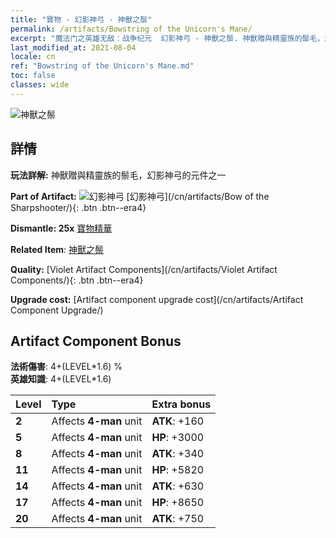 ```yaml
---
title: "寶物 - 幻影神弓 - 神獸之鬃"
permalink: /artifacts/Bowstring of the Unicorn's Mane/
excerpt: "魔法门之英雄无敌：战争纪元  幻影神弓 - 神獸之鬃. 神獸贈與精靈族的鬃毛，幻影神弓的元件之一"
last_modified_at: 2021-08-04
locale: cn
ref: "Bowstring of the Unicorn's Mane.md"
toc: false
classes: wide
---
```


 ![神獸之鬃](/images/t/artifact_40103.png)



## 詳情

 **玩法詳解:** 神獸贈與精靈族的鬃毛，幻影神弓的元件之一

 **Part of Artifact:** ![幻影神弓](/images/t/icon_artifact_10.png) [幻影神弓](/cn/artifacts/Bow of the Sharpshooter/){: .btn .btn--era4}

 **Dismantle: 25x** [寶物精華](/cn/Items/con_905/)

 **Related Item**: [神獸之鬃](/cn/Items/art_105/)

 **Quality:** [Violet Artifact Components](/cn/artifacts/Violet Artifact Components/){: .btn .btn--era4}

 **Upgrade cost:** [Artifact component upgrade cost](/cn/artifacts/Artifact Component Upgrade/)

## Artifact Component Bonus

  **法術傷害**: 4+(LEVEL\*1.6) %<br/>**英雄知識**: 4+(LEVEL\*1.6)

  |  Level  | Type |    Extra bonus  | 
  |:--------|:-----|:----------------| 
  | **2** | Affects **4-man** unit | **ATK**: +160 | 
  | **5** | Affects **4-man** unit | **HP**: +3000 | 
  | **8** | Affects **4-man** unit | **ATK**: +340 | 
  | **11** | Affects **4-man** unit | **HP**: +5820 | 
  | **14** | Affects **4-man** unit | **ATK**: +630 | 
  | **17** | Affects **4-man** unit | **HP**: +8650 | 
  | **20** | Affects **4-man** unit | **ATK**: +750 | 
